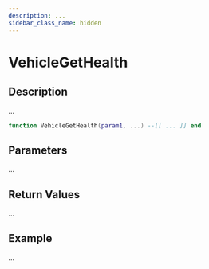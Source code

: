 ```yaml
---
description: ...
sidebar_class_name: hidden
---
```


# VehicleGetHealth

## Description

...

```lua
function VehicleGetHealth(param1, ...) --[[ ... ]] end
```

## Parameters

...

## Return Values

...

## Example

...

